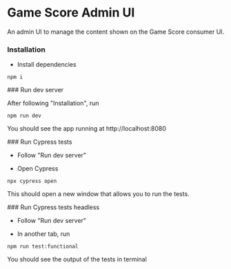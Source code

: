 # Game Score Admin UI

An admin UI to manage the content shown on the Game Score consumer UI.

### Installation

- Install dependencies

```
npm i
```

### Run dev server

After following "Installation", run

```
npm run dev
```

You should see the app running at http://localhost:8080

### Run Cypress tests

- Follow "Run dev server"

- Open Cypress

```
npx cypress open
```

This should open a new window that allows you to run the tests.

### Run Cypress tests headless

- Follow "Run dev server"

- In another tab, run

```
npm run test:functional
```

You should see the output of the tests in terminal
